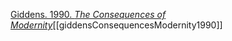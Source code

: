 [Giddens. 1990. _The Consequences of Modernity_](zotero://select/items/1_YHCFGGEG)[[giddensConsequencesModernity1990]]
